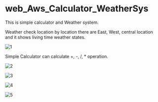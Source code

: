 # web_Aws_Calculator_WeatherSys

This is simple calculator and Weather system.

Weather check location by location there are East, West, central location and it shows living time weather states.

![1](https://user-images.githubusercontent.com/77987878/139021272-ada78a60-64cc-4950-89c5-8c84fa2b8bb5.PNG)

Simple Calculator can calculate +, -, /, * operation.

![2](https://user-images.githubusercontent.com/77987878/139021493-24d597fc-a387-4a12-964d-2e28a2cde1b3.PNG)

![3](https://user-images.githubusercontent.com/77987878/139021514-319beedd-0ab7-412c-8387-7918fc2e5e34.PNG)

![4](https://user-images.githubusercontent.com/77987878/139021532-20b77632-b755-42b1-bcf6-0a2f302e5066.PNG)

![5](https://user-images.githubusercontent.com/77987878/139021537-c30e8936-2186-469c-9667-019033b08fce.PNG)

